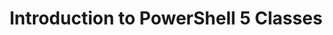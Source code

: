 ---
title: Introduction to PowerShell 5 Classes
tags:
- PowerShell
link: https://blogs.technet.microsoft.com/heyscriptingguy/2015/08/31/introduction-to-powershell-5-classes/
links:
- ["PowerShell 5: Create Simple Class",https://blogs.technet.microsoft.com/heyscriptingguy/2015/09/01/powershell-5-create-simple-class/]
- [Creating Instances of PowerShell 5 Classes,https://blogs.technet.microsoft.com/heyscriptingguy/2015/09/03/creating-instances-of-powershell-5-classes/]
- [Adding Methods to a PowerShell 5 Class,https://blogs.technet.microsoft.com/heyscriptingguy/2015/09/04/adding-methods-to-a-powershell-5-class/]
- ["PowerShell 5 Classes: Constructor Overloading",https://blogs.technet.microsoft.com/heyscriptingguy/2015/09/09/powershell-5-classes-constructor-overloading/]
- [Creating Objects in Windows PowerShell,https://www.sapien.com/blog/2015/10/26/creating-objects-in-windows-powershell/]
---